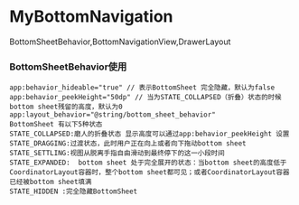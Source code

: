 # MyBottomNavigation
BottomSheetBehavior,BottomNavigationView,DrawerLayout

### BottomSheetBehavior使用
    app:behavior_hideable="true" // 表示BottomSheet 完全隐藏，默认为false
    app:behavior_peekHeight="50dp" // 当为STATE_COLLAPSED（折叠）状态的时候bottom sheet残留的高度，默认为0
    app:layout_behavior="@string/bottom_sheet_behavior"
    BottomSheet 有以下5种状态
    STATE_COLLAPSED:磨人的折叠状态 显示高度可以通过app:behavior_peekHeight 设置
    STATE_DRAGGING:过渡状态，此时用户正在向上或者向下拖动bottom sheet
    STATE_SETTLING:视图从脱离手指自由滑动到最终停下的这一小段时间
    STATE_EXPANDED:  bottom sheet 处于完全展开的状态：当bottom sheet的高度低于CoordinatorLayout容器时，整个bottom sheet都可见；或者CoordinatorLayout容器已经被bottom sheet填满
    STATE_HIDDEN :完全隐藏BottomSheet

